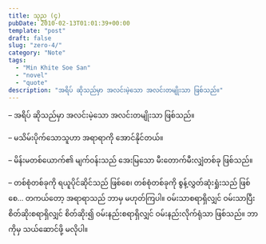 ```yaml
---
title: သုည (၄)
pubDate: 2010-02-13T01:01:39+00:00
template: "post"
draft: false
slug: "zero-4/"
category: "Note"
tags:
  - "Min Khite Soe San"
  - "novel"
  - "quote"
description: "အရိပ် ဆိုသည်မှာ အလင်းမဲ့သော အလင်းတမျိုးသာ ဖြစ်သည်။"
---
```


&#8211; အရိပ် ဆိုသည်မှာ အလင်းမဲ့သော အလင်းတမျိုးသာ ဖြစ်သည်။

&#8211; မသိမ်းပိုက်သောသူဟာ အရာရာကို အောင်နိုင်တယ်။

&#8211; မိန်းမတစ်ယောက်၏ မျက်ဝန်းသည် အေးမြသော မီးတောက်မီးလျှံတစ်ခု ဖြစ်သည်။

&#8211; တစ်စုံတစ်ခုကို ရယူပိုင်ဆိုင်သည် ဖြစ်စေ၊ တစ်စုံတစ်ခုကို စွန့်လွှတ်ဆုံးရှုံးသည် ဖြစ်စေ&#8230; တကယ်တော့ အရာရာသည် ဘာမှ မဟုတ်ကြပါ။ ဝမ်းသာစရာရှိလျှင် ဝမ်းသာပြီး စိတ်ဆိုးစရာရှိလျှင် စိတ်ဆိုး၍ ဝမ်းနည်းစရာရှိလျှင် ဝမ်းနည်းလိုက်ရုံသာ ဖြစ်သည်။ ဘာကိုမှ သယ်ဆောင်ဖို့ မလိုပါ။
